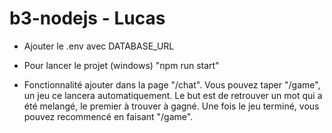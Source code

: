 # b3-nodejs - Lucas

* Ajouter le .env avec DATABASE_URL
* Pour lancer le projet (windows) "npm run start"

* Fonctionnalité ajouter dans la page "/chat". Vous pouvez taper "/game", un jeu ce lancera automatiquement.
  Le but est de retrouver un mot qui a été melangé, le premier à trouver à gagné.
  Une fois le jeu terminé, vous pouvez recommencé en faisant "/game".

